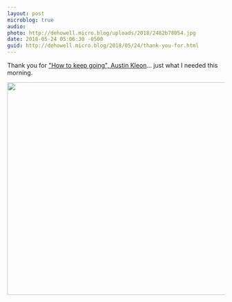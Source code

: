 ```yaml
---
layout: post
microblog: true
audio: 
photo: http://dehowell.micro.blog/uploads/2018/2482b78054.jpg
date: 2018-05-24 05:06:30 -0500
guid: http://dehowell.micro.blog/2018/05/24/thank-you-for.html
---
```

Thank you for ["How to keep going", Austin Kleon](https://medium.com/@austinkleon/how-to-keep-going-c185496fd295)... just what I needed this morning.


<img src="http://dehowell.micro.blog/uploads/2018/2482b78054.jpg" width="600" height="492" />
